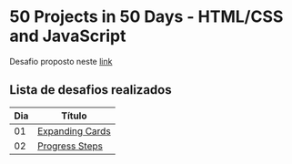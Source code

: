# 50 Projects in 50 Days - HTML/CSS and JavaScript

Desafio proposto neste [link](https://50projects50days.com/)

## Lista de desafios realizados

| Dia | Título                                                                                             |
| --- | -------------------------------------------------------------------------------------------------- |
| 01  | [Expanding Cards](https://github.com/BrunoSaibert/50projects50days/tree/master/01-expanding-cards) |
| 02  | [Progress Steps](https://github.com/BrunoSaibert/50projects50days/tree/master/02-progress-steps)   |
